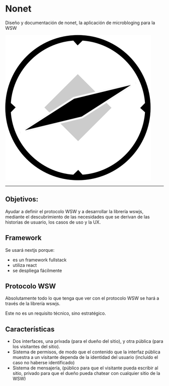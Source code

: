 # Nonet

Diseño y documentación de nonet, la aplicación de microbloging para la WSW

![logo](assets/logo.svg)

----

## Objetivos:

Ayudar a definir el protocolo WSW y a desarrollar la librería wswjs, mediante el descubrimiento de las necesidades que se derivan de las historias de usuario, los casos de uso y la UX.

## Framework

Se usará nextjs porque:

* es un framework fullstack
* utiliza react
* se despliega fácilmente

## Protocolo WSW

Absolutamente todo lo que tenga que ver con el protocolo WSW se hará a través de la librería wswjs.

Este no es un requisito técnico, sino estratégico.

## Características

* Dos interfaces, una privada (para el dueño del sitio), y otra pública (para los visitantes del sitio).
* Sistema de permisos, de modo que el contenido que la interfaz pública muestra a un visitante dependa de la identidad del usuario (incluído el caso no haberse identificado)
* Sistema de mensajería, (público para que el visitante pueda escribir al sitio, privado para que el dueño pueda chatear con cualquier sitio de la WSW)
